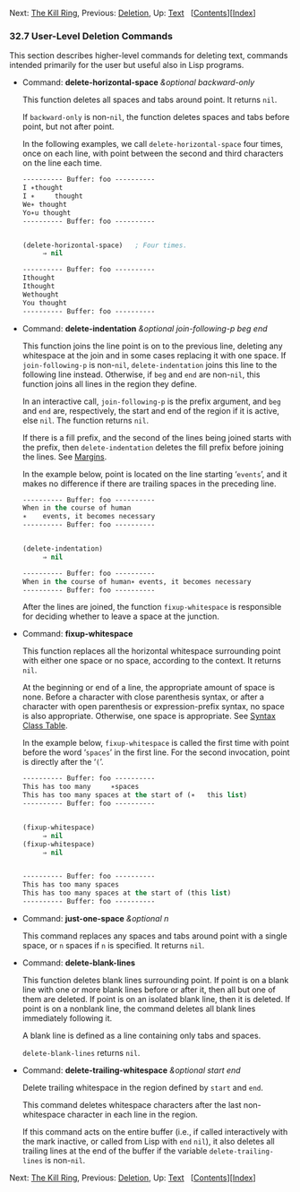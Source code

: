 

Next: [The Kill Ring](The-Kill-Ring.html), Previous: [Deletion](Deletion.html), Up: [Text](Text.html)   \[[Contents](index.html#SEC_Contents "Table of contents")]\[[Index](Index.html "Index")]

### 32.7 User-Level Deletion Commands

This section describes higher-level commands for deleting text, commands intended primarily for the user but useful also in Lisp programs.

*   Command: **delete-horizontal-space** *\&optional backward-only*

    This function deletes all spaces and tabs around point. It returns `nil`.

    If `backward-only` is non-`nil`, the function deletes spaces and tabs before point, but not after point.

    In the following examples, we call `delete-horizontal-space` four times, once on each line, with point between the second and third characters on the line each time.

    ```lisp
    ---------- Buffer: foo ----------
    I ∗thought
    I ∗     thought
    We∗ thought
    Yo∗u thought
    ---------- Buffer: foo ----------
    ```

    ```lisp
    ```

    ```lisp
    (delete-horizontal-space)   ; Four times.
         ⇒ nil

    ---------- Buffer: foo ----------
    Ithought
    Ithought
    Wethought
    You thought
    ---------- Buffer: foo ----------
    ```

<!---->

*   Command: **delete-indentation** *\&optional join-following-p beg end*

    This function joins the line point is on to the previous line, deleting any whitespace at the join and in some cases replacing it with one space. If `join-following-p` is non-`nil`, `delete-indentation` joins this line to the following line instead. Otherwise, if `beg` and `end` are non-`nil`, this function joins all lines in the region they define.

    In an interactive call, `join-following-p` is the prefix argument, and `beg` and `end` are, respectively, the start and end of the region if it is active, else `nil`. The function returns `nil`.

    If there is a fill prefix, and the second of the lines being joined starts with the prefix, then `delete-indentation` deletes the fill prefix before joining the lines. See [Margins](Margins.html).

    In the example below, point is located on the line starting ‘`events`’, and it makes no difference if there are trailing spaces in the preceding line.

    ```lisp
    ---------- Buffer: foo ----------
    When in the course of human
    ∗    events, it becomes necessary
    ---------- Buffer: foo ----------
    ```

    ```lisp

    (delete-indentation)
         ⇒ nil
    ```

    ```lisp
    ---------- Buffer: foo ----------
    When in the course of human∗ events, it becomes necessary
    ---------- Buffer: foo ----------
    ```

    After the lines are joined, the function `fixup-whitespace` is responsible for deciding whether to leave a space at the junction.

<!---->

*   Command: **fixup-whitespace**

    This function replaces all the horizontal whitespace surrounding point with either one space or no space, according to the context. It returns `nil`.

    At the beginning or end of a line, the appropriate amount of space is none. Before a character with close parenthesis syntax, or after a character with open parenthesis or expression-prefix syntax, no space is also appropriate. Otherwise, one space is appropriate. See [Syntax Class Table](Syntax-Class-Table.html).

    In the example below, `fixup-whitespace` is called the first time with point before the word ‘`spaces`’ in the first line. For the second invocation, point is directly after the ‘`(`’.

    ```lisp
    ---------- Buffer: foo ----------
    This has too many     ∗spaces
    This has too many spaces at the start of (∗   this list)
    ---------- Buffer: foo ----------
    ```

    ```lisp
    ```

    ```lisp
    (fixup-whitespace)
         ⇒ nil
    (fixup-whitespace)
         ⇒ nil
    ```

    ```lisp
    ```

    ```lisp
    ---------- Buffer: foo ----------
    This has too many spaces
    This has too many spaces at the start of (this list)
    ---------- Buffer: foo ----------
    ```

<!---->

*   Command: **just-one-space** *\&optional n*

    This command replaces any spaces and tabs around point with a single space, or `n` spaces if `n` is specified. It returns `nil`.

<!---->

*   Command: **delete-blank-lines**

    This function deletes blank lines surrounding point. If point is on a blank line with one or more blank lines before or after it, then all but one of them are deleted. If point is on an isolated blank line, then it is deleted. If point is on a nonblank line, the command deletes all blank lines immediately following it.

    A blank line is defined as a line containing only tabs and spaces.

    `delete-blank-lines` returns `nil`.

<!---->

*   Command: **delete-trailing-whitespace** *\&optional start end*

    Delete trailing whitespace in the region defined by `start` and `end`.

    This command deletes whitespace characters after the last non-whitespace character in each line in the region.

    If this command acts on the entire buffer (i.e., if called interactively with the mark inactive, or called from Lisp with `end` `nil`), it also deletes all trailing lines at the end of the buffer if the variable `delete-trailing-lines` is non-`nil`.

Next: [The Kill Ring](The-Kill-Ring.html), Previous: [Deletion](Deletion.html), Up: [Text](Text.html)   \[[Contents](index.html#SEC_Contents "Table of contents")]\[[Index](Index.html "Index")]

